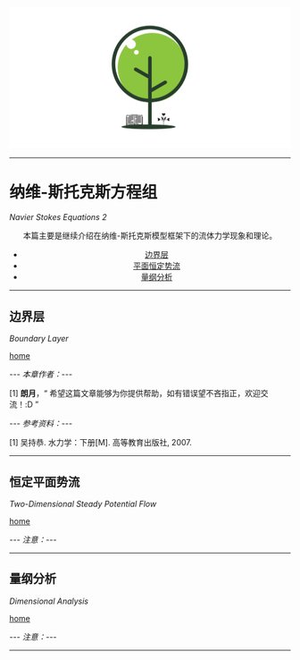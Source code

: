 <p align="center">
  <a href="https://github.com/OurForce2020/OpenOasis"><img src="../Resources/Logo/logo.png" alt=""></a>
</p>

---------------------------------------------------------------------------------

# 纳维-斯托克斯方程组

*Navier Stokes Equations 2*  

<div align="center">

本篇主要是继续介绍在纳维-斯托克斯模型框架下的流体力学现象和理论。

+ [边界层](#边界层)
+ [平面恒定势流](#平面恒定势流)
+ [量纲分析](#量纲分析)

</div>


---------------------------------------------------------------------------------

## 边界层

*Boundary Layer*

<div align="center">

 

</div>


[home](#纳维-斯托克斯方程组)

*--- 本章作者：---*

[1] **朗月**，“ 希望这篇文章能够为你提供帮助，如有错误望不吝指正，欢迎交流！:D ” 

*--- 参考资料：---*

[1] 吴持恭. 水力学：下册[M]. 高等教育出版社, 2007. 

---------------------------------------------------------------------------------

## 恒定平面势流

*Two-Dimensional Steady Potential Flow*

<div align="center">

 

</div>

[home](#纳维-斯托克斯方程组)

*--- 注意：---*

---------------------------------------------------------------------------------

## 量纲分析

*Dimensional Analysis*

<div align="center">

 

</div>

[home](#纳维-斯托克斯方程组)

*--- 注意：---*

---------------------------------------------------------------------------------
